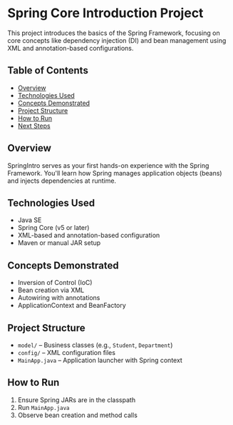 # Spring Core Introduction Project

This project introduces the basics of the Spring Framework, focusing on core concepts like dependency injection (DI) and bean management using XML and annotation-based configurations.

## Table of Contents

- [Overview](#overview)
- [Technologies Used](#technologies-used)
- [Concepts Demonstrated](#concepts-demonstrated)
- [Project Structure](#project-structure)
- [How to Run](#how-to-run)
- [Next Steps](#next-steps)

## Overview

SpringIntro serves as your first hands-on experience with the Spring Framework. You'll learn how Spring manages application objects (beans) and injects dependencies at runtime.

## Technologies Used

- Java SE  
- Spring Core (v5 or later)  
- XML-based and annotation-based configuration  
- Maven or manual JAR setup

## Concepts Demonstrated

- Inversion of Control (IoC)
- Bean creation via XML
- Autowiring with annotations
- ApplicationContext and BeanFactory

## Project Structure

- `model/` – Business classes (e.g., `Student`, `Department`)  
- `config/` – XML configuration files  
- `MainApp.java` – Application launcher with Spring context  

## How to Run

1. Ensure Spring JARs are in the classpath  
2. Run `MainApp.java`  
3. Observe bean creation and method calls
